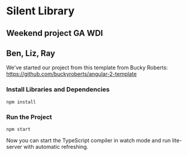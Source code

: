 # Silent Library

## Weekend project GA WDI

## Ben, Liz, Ray


We've started our project from this template from Bucky Roberts: https://github.com/buckyroberts/angular-2-template

### Install Libraries and Dependencies

`npm install`

### Run the Project

`npm start`

Now you can start the TypeScript compiler in watch mode and run lite-server with automatic refreshing.
